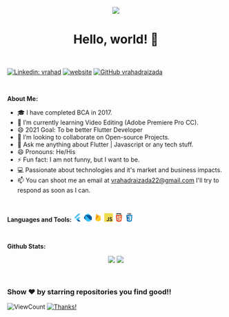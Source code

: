 <div>
  
  <p align="center">
  <img src="https://i.imgur.com/8MupZHY.gif" width="400px" />
  <br>
  </p>
  
  <h1 align="center">Hello, world! 👋</h1>
  
<br>
<!-- --------------------------------------------------------------------- -->

[![Linkedin: vrahad](https://img.shields.io/badge/Linked-IN-blue)](https://www.linkedin.com/in/vrahad/)
[![website](https://img.shields.io/badge/Portfolio-Website-yellow)](https://vrahadraizada.com/)
[![GitHub vrahadraizada](https://img.shields.io/badge/Git-hub-red)](https://github.com/vrahadraizada)

<br>
<!-- --------------------------------------------------------------------- -->

**About Me:**

- 🎓 I have completed BCA in 2017.
- 🌱 I’m currently learning Video Editing (Adobe Premiere Pro CC).
- 😄 2021 Goal: To be better Flutter Developer
- 🤔 I’m looking to collaborate on Open-source Projects.
- 💬 Ask me anything about Flutter | Javascript or any tech stuff.
- 😄 Pronouns: He/His
- ⚡ Fun fact: I am not funny, but I want to be.
- 💻 Passionate about technologies and it's market and business impacts.
- 📫 You can shoot me an email at vrahadraizada22@gmail.com I'll try to respond as soon as I can.

<br />
<!-- --------------------------------------------------------------------- -->

**Languages and Tools:**
<code><img height="20" src="https://raw.githubusercontent.com/github/explore/80688e429a7d4ef2fca1e82350fe8e3517d3494d/topics/flutter/flutter.png"></code>
<code><img height="20" src="https://raw.githubusercontent.com/github/explore/80688e429a7d4ef2fca1e82350fe8e3517d3494d/topics/dart/dart.png"></code>
<code><img height="20" src="https://raw.githubusercontent.com/github/explore/80688e429a7d4ef2fca1e82350fe8e3517d3494d/topics/firebase/firebase.png"></code>
<code><img height="20" src="https://raw.githubusercontent.com/github/explore/80688e429a7d4ef2fca1e82350fe8e3517d3494d/topics/javascript/javascript.png"></code>
<code><img height="20" src="https://raw.githubusercontent.com/github/explore/80688e429a7d4ef2fca1e82350fe8e3517d3494d/topics/html/html.png"></code>
<code><img height="20" src="https://raw.githubusercontent.com/github/explore/80688e429a7d4ef2fca1e82350fe8e3517d3494d/topics/css/css.png"></code>

<br /> 
<!-- --------------------------------------------------------------------- -->

**Github Stats:**

<p align="center">
  
  <img src="https://github-readme-stats.vercel.app/api?username=vrahadraizada&hide=stars&show_icons=true&theme=dracula&line_height=32">
  <img src="https://github-readme-stats.vercel.app/api/top-langs/?username=vrahadraizada&count_private=true&theme=dracula">

</p>

<br />
<!-- --------------------------------------------------------------------- -->

### Show ❤️ by starring repositories you find good!!

<p align="right">
  
  ![ViewCount](https://views.whatilearened.today/views/github/vrahadraizada/vrahadraizada.svg) [![Thanks!](https://img.shields.io/badge/Thanks%20or%20visiting-!-red)](https://vrahadraizada.com/)
  
</p>

</div>

<!-- [![HitCount](http://hits.dwyl.com/vrahadraizada/vrahadraizada.svg)](http://hits.dwyl.com/vrahadraizada/vrahadraizada) -->
